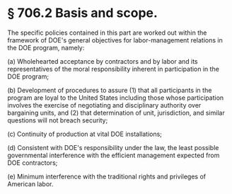 # § 706.2   Basis and scope.

The specific policies contained in this part are worked out within the framework of DOE's general objectives for labor-management relations in the DOE program, namely: 


(a) Wholehearted acceptance by contractors and by labor and its representatives of the moral responsibility inherent in participation in the DOE program; 


(b) Development of procedures to assure (1) that all participants in the program are loyal to the United States including those whose participation involves the exercise of negotiating and disciplinary authority over bargaining units, and (2) that determination of unit, jurisdiction, and similar questions will not breach security; 


(c) Continuity of production at vital DOE installations; 


(d) Consistent with DOE's responsibility under the law, the least possible governmental interference with the efficient management expected from DOE contractors; 


(e) Minimum interference with the traditional rights and privileges of American labor. 




